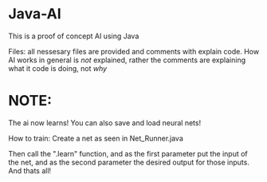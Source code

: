 # Java-AI
This is a proof of concept AI using Java

Files: all nessesary files are provided and comments with explain code. 
How AI works in general is *not* explained, rather the comments are explaining what it code is doing, not *why*
 
# NOTE:
The ai now learns! You can also save and load neural nets!

How to train:
 Create a net as seen in Net_Runner.java
 
 Then call the ".learn" function, and as the first parameter put the input of the net, and as the second parameter the desired output for those inputs. And thats all!
